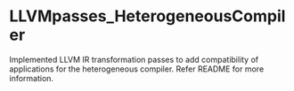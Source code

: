 # LLVMpasses_HeterogeneousCompiler
Implemented LLVM IR transformation passes to add compatibility of applications for the heterogeneous compiler. Refer README for more information.
